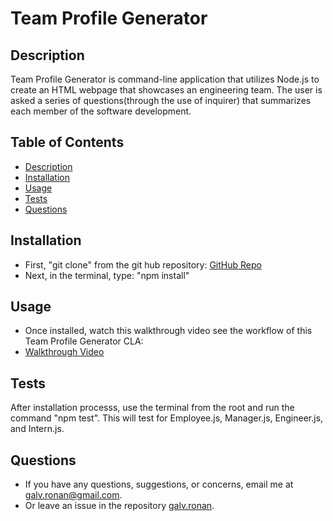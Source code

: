 # Team Profile Generator

  ## Description
  Team Profile Generator is command-line application that utilizes Node.js to create an HTML webpage that showcases an engineering team. The user is asked a series of questions(through the use of inquirer) that summarizes each member of the software development.

  ## Table of Contents
  * [Description](#description)
  * [Installation](#installation)
  * [Usage](#usage)
  * [Tests](#tests)
  * [Questions](#questions)

  ## Installation
  * First, "git clone" from the git hub repository: [GitHub Repo](git@github.com:galv-ronan/team-profile-generator.git)
  * Next, in the terminal, type: "npm install"

  ## Usage
  * Once installed, watch this walkthrough video see the workflow of this Team Profile Generator CLA:
  * [Walkthrough Video](https://drive.google.com/file/d/16_VBEYRqhWf46qnVSP85VAOdGtGbJy-O/view)

  ## Tests
  After installation processs, use the terminal from the root and run the command "npm test". This will test for Employee.js, Manager.js, Engineer.js, and Intern.js.

  ## Questions
  * If you have any questions, suggestions, or concerns, email me at galv.ronan@gmail.com.
  * Or leave an issue in the repository [galv.ronan](https://github.com/galv-ronan/team-profile-generator.git).
